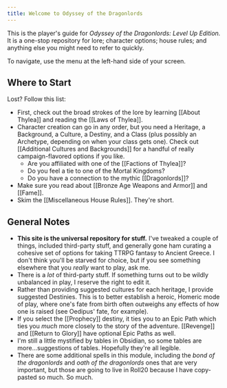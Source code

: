 ```yaml
---
title: Welcome to Odyssey of the Dragonlords
---
```


This is the player's guide for *Odyssey of the Dragonlords: Level Up Edition.* It is a one-stop repository for lore; character options; house rules; and anything else you might need to refer to quickly. 

To navigate, use the menu at the left-hand side of your screen. 

## Where to Start
Lost? Follow this list:
- First, check out the broad strokes of the lore by learning [[About Thylea]] and reading the [[Laws of Thylea]]. 
- Character creation can go in any order, but you need a Heritage, a Background, a Culture, a Destiny, and a Class (plus possibly an Archetype, depending on when your class gets one). Check out [[Additional Cultures and Backgrounds]] for a handful of really campaign-flavored options if you like. 
	- Are you affiliated with one of the [[Factions of Thylea]]? 
	- Do you feel a tie to one of the Mortal Kingdoms?
	- Do you have a connection to the mythic [[Dragonlords]]?
- Make sure you read about [[Bronze Age Weapons and Armor]] and [[Fame]].
- Skim the [[Miscellaneous House Rules]]. They're short.
## General Notes
- **This site is the universal repository for stuff.** I've tweaked a couple of things, included third-party stuff, and generally gone ham curating a cohesive set of options for taking TTRPG fantasy to Ancient Greece. I don't think you'll be starved for choice, but if you see something elsewhere that you *really* want to play, ask me.
- There is a *lot* of third-party stuff. If something turns out to be wildly unbalanced in play, I reserve the right to edit it. 
- Rather than providing suggested cultures for each heritage, I provide suggested Destinies. This is to better establish a heroic, Homeric mode of play, where one's fate from birth often outweighs any effects of how one is raised (see Oedipus' fate, for example). 
- If you select the [[Prophecy]] destiny, it ties you to an Epic Path which ties you *much* more closely to the story of the adventure. [[Revenge]] and [[Return to Glory]] have optional Epic Paths as well. 
- I'm still a little mystified by tables in Obsidian, so some tables are more...suggestions of tables. Hopefully they're all legible. 
- There are some additional spells in this module, including the *bond of the dragonlords* and *oath of the dragonlords* ones that are very important, but those are going to live in Roll20 because I have copy-pasted so much. So much. 